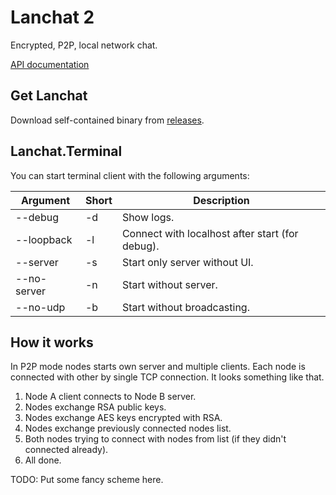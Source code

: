 # Lanchat 2

Encrypted, P2P, local network chat. 

[API documentation](https://github.com/tofudd/lanchat/blob/master/Docs/API.md)

## Get Lanchat
Download self-contained binary from [releases](https://github.com/tofudd/lanchat/releases).

## Lanchat.Terminal
You can start terminal client with the following arguments:

| Argument    | Short | Description                                     |
|-------------|-------|-------------------------------------------------|
| --debug     | -d    | Show logs.                                      |
| --loopback  | -l    | Connect with localhost after start (for debug). |
| --server    | -s    | Start only server without UI.                   |
| --no-server | -n    | Start without server.                           |
| --no-udp    | -b    | Start without broadcasting.                     |

## How it works
In P2P mode nodes starts own server and multiple clients. Each node is connected with other by single TCP connection.
It looks something like that.

1. Node A client connects to Node B server.
2. Nodes exchange RSA public keys.
3. Nodes exchange AES keys encrypted with RSA.
4. Nodes exchange previously connected nodes list.
5. Both nodes trying to connect with nodes from list (if they didn't connected already).
6. All done.

TODO: Put some fancy scheme here.